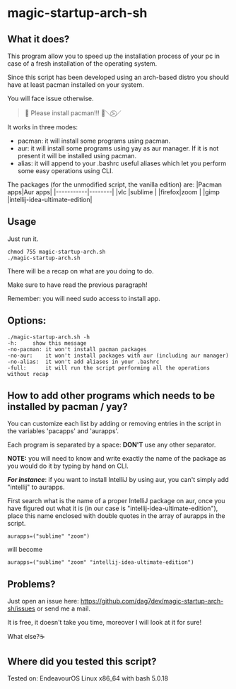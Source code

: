 # magic-startup-arch-sh
## What it does?
This program allow you to speed up the installation process
of your pc in case of a fresh installation of the operating system.

Since this script has been developed using an arch-based distro
you should have at least pacman installed on your system.

You will face issue otherwise.

> 🍒 Please install pacman!!! 🍒＼⍩⃝／

It works in three modes:
- pacman: it will install some programs using pacman.
- aur: it will install some programs using yay as aur manager. If it is not present it will be installed using pacman.
- alias: it will append to your .bashrc useful aliases which let you perform some easy operations using CLI.

The packages (for the unmodified script, the vanilla edition) are:
|Pacman apps|Aur apps|
|-----------|--------|
|vlc    |sublime     |
|firefox|zoom        |
|gimp   |intellij-idea-ultimate-edition|

## Usage
Just run it.

```
chmod 755 magic-startup-arch.sh
./magic-startup-arch.sh
```
There will be a recap on what are you doing to do.

Make sure to have read the previous paragraph!

Remember: you will need sudo access to install app.

## Options:
```
./magic-startup-arch.sh -h
-h:		show this message
-no-pacman:	it won't install pacman packages
-no-aur:	it won't install packages with aur (including aur manager)
-no-alias:	it won't add aliases in your .bashrc
-full:		it will run the script performing all the operations without recap
```

## How to add other programs which needs to be installed by pacman / yay?
You can customize each list by adding or removing entries in the script in the variables 'pacapps' and 'aurapps'.

Each program is separated by a space: **DON'T** use any other separator.

**NOTE:** you will need to know and write exactly the name of the package as you would do it by typing by hand on CLI.


***For instance***: if you want to install IntelliJ by using aur, you can't simply add "intellij" to aurapps.

First search what is the name of a proper IntelliJ package on aur, once you have figured out what it is (in our case is "intellij-idea-ultimate-edition"), place this name enclosed with double quotes in the array of aurapps in the script.

```
aurapps=("sublime" "zoom")
```
will become
```
aurapps=("sublime" "zoom" "intellij-idea-ultimate-edition")
```

## Problems?
Just open an issue here: https://github.com/dag7dev/magic-startup-arch-sh/issues
or send me a mail.

It is free, it doesn't take you time, moreover I will look at it for sure!

What else?☕ 

## Where did you tested this script?
Tested on: EndeavourOS Linux x86_64 with bash 5.0.18 

